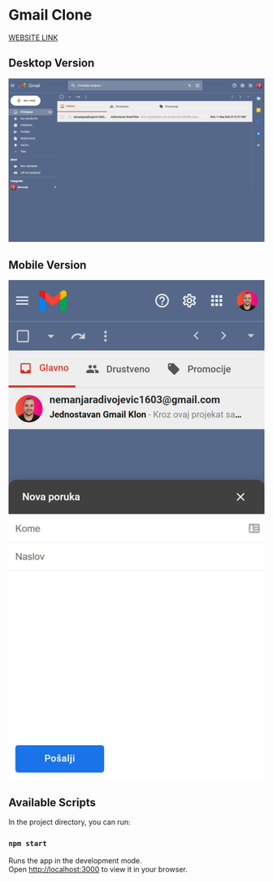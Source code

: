# Gmail Clone

<a href="https://clone-d7a81.web.app/" target="_blank">WEBSITE LINK</a>

## Desktop Version
<img src="gmail-clone.png" />

## Mobile Version
<img src="gmail-clone-mob.png" />

## Available Scripts

In the project directory, you can run:

### `npm start`

Runs the app in the development mode.<br />
Open [http://localhost:3000](http://localhost:3000) to view it in your browser.
